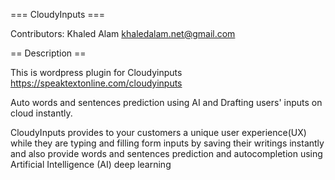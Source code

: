 === CloudyInputs ===

Contributors: Khaled Alam <khaledalam.net@gmail.com>

== Description ==

This is wordpress plugin for Cloudyinputs
https://speaktextonline.com/cloudyinputs

Auto words and sentences prediction using AI and Drafting users' inputs on cloud instantly.

CloudyInputs provides to your customers a unique user experience(UX) while they are typing and filling form inputs by saving their writings instantly and also provide words and sentences prediction and autocompletion using Artificial Intelligence (AI)  deep learning

